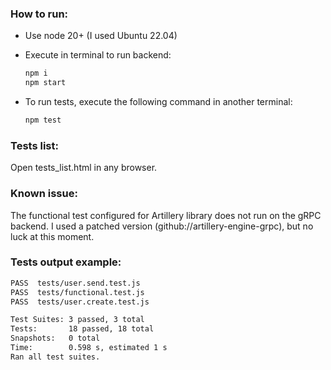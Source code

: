### **How to run:**

- Use node 20+ (I used Ubuntu 22.04)
- Execute in terminal to run backend:

  ```bash
  npm i
  npm start
  ```

- To run tests, execute the following command in another terminal:
  ```bash
  npm test
  ```

### **Tests list:**

Open tests_list.html in any browser.

### **Known issue:**

The functional test configured for Artillery library does not run on the gRPC backend. I used a patched version (github://artillery-engine-grpc), but no luck at this moment.

### **Tests output example:**
```bash
PASS  tests/user.send.test.js
PASS  tests/functional.test.js
PASS  tests/user.create.test.js

Test Suites: 3 passed, 3 total
Tests:       18 passed, 18 total
Snapshots:   0 total
Time:        0.598 s, estimated 1 s
Ran all test suites.
```
